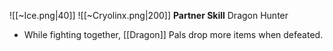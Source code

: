
![[~Ice.png|40]]
![[~Cryolinx.png|200]]
**Partner Skill**
Dragon Hunter
- While fighting together, [[Dragon]] Pals drop more items when defeated.